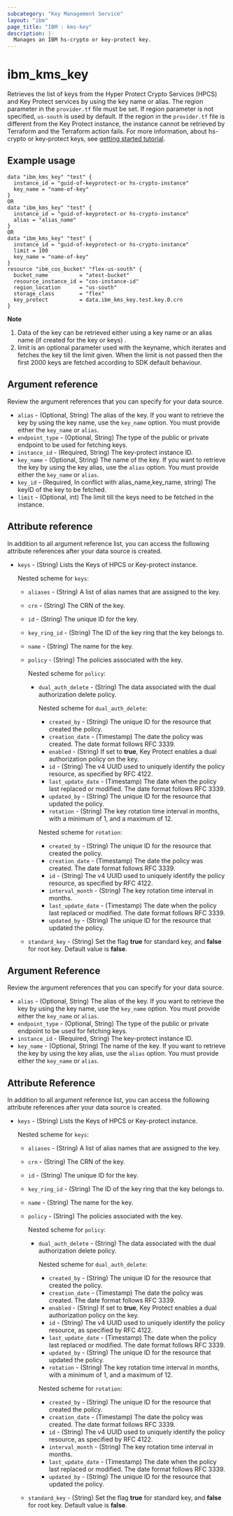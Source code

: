 ```yaml
---
subcategory: "Key Management Service"
layout: "ibm"
page_title: "IBM : kms-key"
description: |-
  Manages an IBM hs-crypto or key-protect key.
---
```


# ibm_kms_key
Retrieves the list of keys from the Hyper Protect Crypto Services (HPCS) and Key Protect services by using the key name or alias. The region parameter in the `provider.tf` file must be set. If region parameter is not specified, `us-south` is used by default. If the region in the `provider.tf` file is different from the Key Protect instance, the instance cannot be retrieved by  Terraform and the  Terraform action fails. For more information, about hs-crypto or key-protect keys, see [getting started tutorial](https://cloud.ibm.com/docs/key-protect?topic=key-protect-getting-started-tutorial).

## Example usage

```hcl
data "ibm_kms_key" "test" {
  instance_id = "guid-of-keyprotect-or hs-crypto-instance"
  key_name = "name-of-key"
}
OR
data "ibm_kms_key" "test" {
  instance_id = "guid-of-keyprotect-or hs-crypto-instance"
  alias = "alias_name"
}
OR
data "ibm_kms_key" "test" {
  instance_id = "guid-of-keyprotect-or hs-crypto-instance"
  limit = 100
  key_name = "name-of-key"
}
resource "ibm_cos_bucket" "flex-us-south" {
  bucket_name          = "atest-bucket"
  resource_instance_id = "cos-instance-id"
  region_location      = "us-south"
  storage_class        = "flex"
  key_protect          = data.ibm_kms_key.test.key.0.crn
}
```

**Note**
1) Data of the key can be retrieved either using a key name or an alias name (if created for the key or keys) .
2) limit is an optional parameter used with the keyname, which iterates and fetches the key till the limit given. When the limit is not passed then the first 2000 keys are fetched according to SDK default behaviour. 

## Argument reference
Review the argument references that you can specify for your data source.  

- `alias` - (Optional, String) The alias of the key. If you want to retrieve the key by using the key name, use the `key_name` option. You must provide either the `key_name` or `alias`.
- `endpoint_type` - (Optional, String) The type of the public or private endpoint to be used for fetching keys.
- `instance_id` - (Required, String) The key-protect instance ID.
- `key_name` - (Optional, String) The name of the key. If you want to retrieve the key by using the key alias, use the `alias` option. You must provide either the `key_name` or `alias`.
- `key_id` - (Required, In conflict with alias_name,key_name, string) The keyID of the key to be fetched.
- `limit` - (Optional, int) The limit till the keys need to be fetched in the instance.

## Attribute reference
In addition to all argument reference list, you can access the following attribute references after your data source is created.

- `keys` - (String) Lists the Keys of HPCS or Key-protect instance.

  Nested scheme for `keys`:
  - `aliases` - (String) A list of alias names that are assigned to the key.
  - `crn` - (String) The CRN of the key.
  - `id` - (String) The unique ID for the key.
  - `key_ring_id` - (String) The ID of the key ring that the key belongs to.
  - `name` - (String) The name for the key.
  - `policy` - (String) The policies associated with the key.

    Nested scheme for `policy`:
    - `dual_auth_delete` - (String) The data associated with the dual authorization delete policy.

      Nested scheme for `dual_auth_delete`:
      - `created_by` - (String) The unique ID for the resource that created the policy.
      - `creation_date` - (Timestamp) The date the policy was created. The date format follows RFC 3339.
      - `enabled` - (String) If set to **true**, Key Protect enables a dual authorization policy on the key.
      - `id` - (String) The v4 UUID used to uniquely identify the policy resource, as specified by RFC 4122.
      - `last_update_date` - (Timestamp)  The date when the policy last replaced or modified. The date format follows RFC 3339.
      - `updated_by` - (String) The unique ID for the resource that updated the policy.
      - `rotation` - (String) The key rotation time interval in months, with a minimum of 1, and a maximum of 12.

      Nested scheme for `rotation`:
      - `created_by` - (String) The unique ID for the resource that created the policy.
      - `creation_date` - (Timestamp) The date the policy was created. The date format follows RFC 3339.
      - `id` - (String) The v4 UUID used to uniquely identify the policy resource, as specified by RFC 4122.
      - `interval_month` - (String) The key rotation time interval in months.
      - `last_update_date` - (Timestamp)  The date when the policy last replaced or modified. The date format follows RFC 3339.
      - `updated_by` - (String) The unique ID for the resource that updated the policy.
   - `standard_key` - (String) Set the flag **true** for standard key, and **false** for root key. Default value is **false**.







## Argument Reference

Review the argument references that you can specify for your data source. 


- `alias` - (Optional, String) The alias of the key. If you want to retrieve the key by using the key name, use the `key_name` option. You must provide either the `key_name` or `alias`.
- `endpoint_type` - (Optional, String) The type of the public or private endpoint to be used for fetching keys.
- `instance_id` - (Required, String) The key-protect instance ID.
- `key_name` - (Optional, String) The name of the key. If you want to retrieve the key by using the key alias, use the `alias` option. You must provide either the `key_name` or `alias`.


## Attribute Reference
In addition to all argument reference list, you can access the following attribute references after your data source is created.

- `keys` - (String) Lists the Keys of HPCS or Key-protect instance.

  Nested scheme for `keys`:
  - `aliases` - (String) A list of alias names that are assigned to the key.
  - `crn` - (String) The CRN of the key.
  - `id` - (String) The unique ID for the key.
  - `key_ring_id` - (String) The ID of the key ring that the key belongs to.
  - `name` - (String) The name for the key.
  - `policy` - (String) The policies associated with the key.

    Nested scheme for `policy`:
    - `dual_auth_delete` - (String) The data associated with the dual authorization delete policy.

      Nested scheme for `dual_auth_delete`:
      - `created_by` - (String) The unique ID for the resource that created the policy.
      - `creation_date` - (Timestamp) The date the policy was created. The date format follows RFC 3339.
      - `enabled` - (String) If set to **true**, Key Protect enables a dual authorization policy on the key.
      - `id` - (String) The v4 UUID used to uniquely identify the policy resource, as specified by RFC 4122.
      - `last_update_date` - (Timestamp)  The date when the policy last replaced or modified. The date format follows RFC 3339.
      - `updated_by` - (String) The unique ID for the resource that updated the policy.
      - `rotation` - (String) The key rotation time interval in months, with a minimum of 1, and a maximum of 12.

      Nested scheme for `rotation`:
      - `created_by` - (String) The unique ID for the resource that created the policy.
      - `creation_date` - (Timestamp) The date the policy was created. The date format follows RFC 3339.
      - `id` - (String) The v4 UUID used to uniquely identify the policy resource, as specified by RFC 4122.
      - `interval_month` - (String) The key rotation time interval in months.
      - `last_update_date` - (Timestamp)  The date when the policy last replaced or modified. The date format follows RFC 3339.
      - `updated_by` - (String) The unique ID for the resource that updated the policy.
   - `standard_key` - (String) Set the flag **true** for standard key, and **false** for root key. Default value is **false**.
